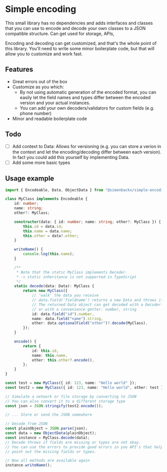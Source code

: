 # Simple encoding

This small library has no dependencies and adds interfaces and classes that you can use to encode and decode your own classes to a JSON compatible structure. Can get used for storage, APIs,

Encoding and decoding can get customized, and that's the whole point of this library. You'll need to write some minor boilerplate code, but that will allow you to customize and work fast.

## Features

-   Great errors out of the box
-   Customize as you which:
    -   By not using automatic generation of the encoded format, you can easily let the field names and types differ between the encoded version and your actual instances.
    -   You can add your own decoders/validators for custom fields (e.g. phone number)
-   Minor and readable boilerplate code

## Todo

-   [ ] Add context to Data: Allows for versioning (e.g. you can store a verion in the context and let the encoding/decoding differ between each version). In fact you could add this yourself by implementing Data.
-   [ ] Add some more basic types

## Usage example

```ts
import { Encodeable, Data, ObjectData } from "@simonbackx/simple-encoding";

class MyClass implements Encodeable {
    id: number;
    name: string;
    other?: MyClass;

    constructor(data: { id: number; name: string; other?: MyClass }) {
        this.id = data.id;
        this.name = data.name;
        this.other = data?.other;
    }

    writeName() {
        console.log(this.name);
    }

    /**
     * Note that the static MyClass implements Decoder.
     * -> static inheritance is not supported in TypeScript
     */
    static decode(data: Data): MyClass {
        return new MyClass({
            // 'walk' the data you receive
            // data.field('fieldname') returns a new Data and throws if the field does not exist
            // The returned Data object can get decoded with a Decoder using .decode(Decoder)
            // or with a convenience getter: number, string
            id: data.field("id").number,
            name: data.field("name").string,
            other: data.optionalField("other")?.decode(MyClass),
        });
    }

    encode() {
        return {
            id: this.id,
            name: this.name,
            other: this.other?.encode(),
        };
    }
}

const test = new MyClass({ id: 123, name: "Hello world" });
const test2 = new MyClass({ id: 123, name: "Hello world", other: test });

// Simulate a network or file storage by converting to JSON
// You can also convert it to a different storage type
const json = JSON.stringify(test2.encode());

// ... Store or send the JSON somewhere

// Decode from JSON
const plainObject = JSON.parse(json);
const data = new ObjectData(plainObject);
const instance = MyClass.decode(data);
// Decode throws if fields are missing or types are not okay.
// You can use the errors to provide good errors in you API's that help developers to
// point out the missing fields or types.

// Now all methods are available again
instance.writeName();
```
